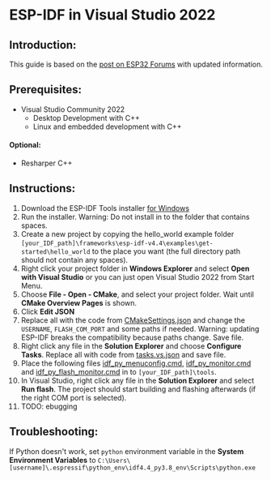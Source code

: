 # ESP-IDF in Visual Studio 2022

## Introduction:
This guide is based on the [post on ESP32 Forums](https://esp32.com/viewtopic.php?f=40&t=18924) with updated information.

## Prerequisites:
<ul>
  <li> Visual Studio Community 2022
    <ul>
      <li> Desktop Development with C++ </li>
      <li> Linux and embedded development with C++ </li>
    </ul>
</ul>

#### Optional:
<ul>
  <li> Resharper C++
</ul>

## Instructions:

1. Download the ESP-IDF Tools installer [for Windows](https://docs.espressif.com/projects/esp-idf/en/latest/esp32/get-started/windows-setup.html)
2. Run the installer. Warning: Do not install in to the folder that contains spaces.
3. Create a new project by copying the hello_world example folder `[your_IDF_path]\frameworks\esp-idf-v4.4\examples\get-started\hello_world` to the place you want (the full directory path should not contain any spaces).
4. Right click your project folder in **Windows Explorer** and select **Open with Visual Studio** or you can just open Visual Studio 2022 from Start Menu.
5. Choose **File - Open - CMake**, and select your project folder. Wait until **CMake Overview Pages** is shown.
6. Click **Edit JSON**
7. Replace all with the code from [CMakeSettings.json](CMakeSettings.json) and change the `USERNAME`, `FLASH_COM_PORT` and some paths if needed. Warning: updating ESP-IDF breaks the compatibility because paths change. Save file.
8. Right click any file in the **Solution Explorer** and choose **Configure Tasks**. Replace all with code from [tasks.vs.json](tasks.vs.json) and save file.
9. Place the following files [idf_py_menuconfig.cmd](idf_py_menuconfig.cmd), [idf_py_monitor.cmd](idf_py_monitor.cmd) and [idf_py_flash_monitor.cmd](idf_py_flash_monitor.cmd) in to `[your_IDF_path]\tools`.
10. In Visual Studio, right click any file in the **Solution Explorer** and select **Run flash**. The project should start building and flashing afterwards (if the right COM port is selected).
11. TODO: ebugging 

## Troubleshooting:

If Python doesn't work, set `python` environment variable in the **System Environment Variables** to `C:\Users\[username]\.espressif\python_env\idf4.4_py3.8_env\Scripts\python.exe`
